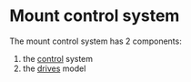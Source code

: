 # Mount control system

The mount control system has 2 components:
 1. the [control](./controller/README.md) system
 2. the [drives](./driver/README.md) model